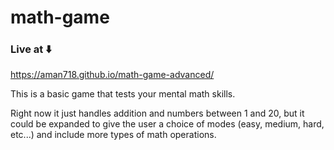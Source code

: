 # math-game

### Live at ⬇️

https://aman718.github.io/math-game-advanced/

This is a basic game that tests your mental math skills.

Right now it just handles addition and numbers between 1 and 20,
but it could be expanded to give the user a choice of modes (easy,
  medium, hard, etc...) and include more types of math operations.
